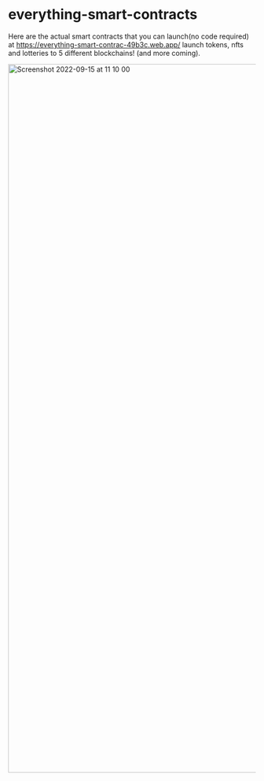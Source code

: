 # everything-smart-contracts
Here are the actual smart contracts that you can launch(no code required) at https://everything-smart-contrac-49b3c.web.app/ launch tokens, nfts and lotteries to 5 different blockchains! (and more coming).


<img width="1440" alt="Screenshot 2022-09-15 at 11 10 00" src="https://user-images.githubusercontent.com/98053458/190355840-ed799699-388e-4626-9612-f9cec9173e0a.png">
